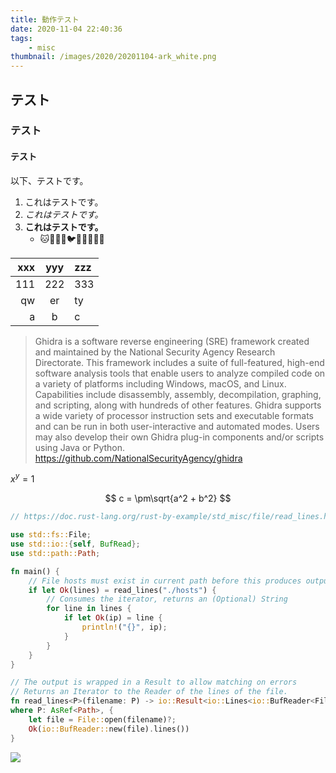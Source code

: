 ```yaml
---
title: 動作テスト
date: 2020-11-04 22:40:36
tags:
    - misc
thumbnail: /images/2020/20201104-ark_white.png
---
```


## テスト

### テスト

####  テスト

以下、テストです。

1. これはテストです。
1. *これはテストです。*
1. **これはテストです。**
    - :cat::wolf::camel::snake::bird::turtle::octopus::whale::dolphin::dragon:

xxx | yyy | zzz
--: | :-: | :--
111 | 222 | 333
qw  | er  | ty
a   | b   | c

> Ghidra is a software reverse engineering (SRE) framework created and maintained by the National Security Agency Research Directorate. This framework includes a suite of full-featured, high-end software analysis tools that enable users to analyze compiled code on a variety of platforms including Windows, macOS, and Linux. Capabilities include disassembly, assembly, decompilation, graphing, and scripting, along with hundreds of other features. Ghidra supports a wide variety of processor instruction sets and executable formats and can be run in both user-interactive and automated modes. Users may also develop their own Ghidra plug-in components and/or scripts using Java or Python.
> https://github.com/NationalSecurityAgency/ghidra

$x^y = 1$

$$
c = \pm\sqrt{a^2 + b^2}
$$

```rust
// https://doc.rust-lang.org/rust-by-example/std_misc/file/read_lines.html

use std::fs::File;
use std::io::{self, BufRead};
use std::path::Path;

fn main() {
    // File hosts must exist in current path before this produces output
    if let Ok(lines) = read_lines("./hosts") {
        // Consumes the iterator, returns an (Optional) String
        for line in lines {
            if let Ok(ip) = line {
                println!("{}", ip);
            }
        }
    }
}

// The output is wrapped in a Result to allow matching on errors
// Returns an Iterator to the Reader of the lines of the file.
fn read_lines<P>(filename: P) -> io::Result<io::Lines<io::BufReader<File>>>
where P: AsRef<Path>, {
    let file = File::open(filename)?;
    Ok(io::BufReader::new(file).lines())
}
```

![](/images/2020/20201104-ark_white.png)
